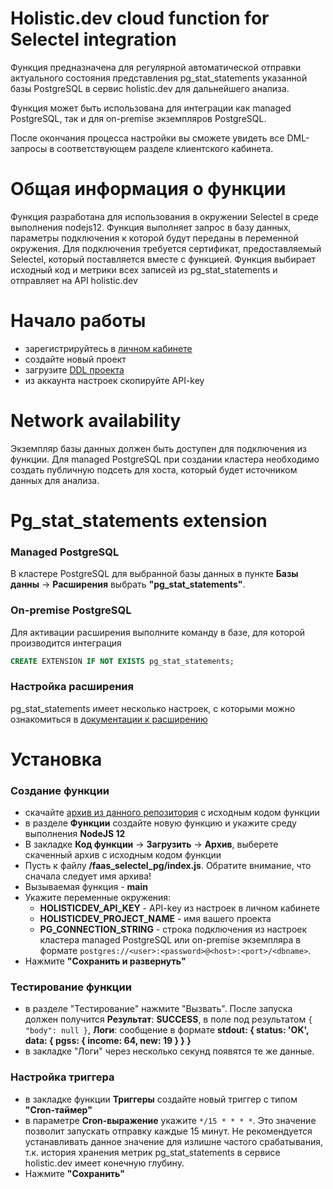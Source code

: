 # Holistic.dev cloud function for Selectel integration

Функция предназначена для регулярной автоматической отправки актуального состояния представления pg_stat_statements указанной базы PostgreSQL в сервис holistic.dev для дальнейшего анализа.

Функция может быть использована для интеграции как managed PostgreSQL, так и для on-premise экземпляров PostgreSQL.

После окончания процесса настройки вы сможете увидеть все DML-запросы в соответствующем разделе клиентского кабинета.

# Общая информация о функции
Функция разработана для использования в окружении Selectel в среде выполнения nodejs12.
Функция выполняет запрос в базу данных, параметры подключения к которой будут переданы в переменной окружения. Для подключения требуется сертификат, предоставляемый Selectel, который поставляется вместе с функцией.
Функция выбирает исходный код и метрики всех записей из pg_stat_statements и отправляет на API holistic.dev

# Начало работы
- зарегистрируйтесь в [личном кабинете](https://app.holistic.dev/)
- создайте новый проект
- загрузите [DDL проекта](https://docs.holistic.dev/#database-schema-ddl)
- из аккаунта настроек скопируйте API-key

# Network availability
Экземпляр базы данных должен быть доступен для подключения из функции.
Для managed PostgreSQL при создании кластера необходимо создать публичную подсеть для хоста, который будет источником данных для анализа.


# Pg_stat_statements extension
### Managed PostgreSQL
В кластере PostgreSQL для выбранной базы данных в пункте **Базы данны** -> **Расширения** выбрать **"pg_stat_statements"**.

### On-premise PostgreSQL
Для активации расширения выполните команду в базе, для которой производится интеграция

```sql
CREATE EXTENSION IF NOT EXISTS pg_stat_statements;
```

### Настройка расширения
pg_stat_statements имеет несколько настроек, с которыми можно ознакомиться в [документации к расширению](https://www.postgresql.org/docs/current/pgstatstatements.html#id-1.11.7.38.8)

# Установка
### Создание функции
- скачайте [архив из данного репозитория](https://github.com/holistic-dev/faas-selectel-pg/blob/master/faas_selectel_pg.zip) с исходным кодом функции
- в разделе **Функции** создайте новую функцию и укажите среду выполнения **NodeJS 12**
- В закладке **Код функции** -> **Загрузить** -> **Архив**, выберете скаченный архив с исходным кодом функции
- Пусть к файлу **/faas_selectel_pg/index.js**. Обратите внимание, что сначала следует имя архива!
- Вызываемая функция - **main**
- Укажите переменные окружения:
  - **HOLISTICDEV_API_KEY** - API-key из настроек в личном кабинете
  - **HOLISTICDEV_PROJECT_NAME** - имя вашего проекта
  - **PG_CONNECTION_STRING** - строка подключения из настроек кластера managed PostgreSQL или on-premise экземпляра в формате ```postgres://<user>:<password>@<host>:<port>/<dbname>```.
- Нажмите **"Сохранить и развернуть"**

### Тестирование функции 
- в разделе "Тестирование" нажмите "Вызвать". После запуска должен получится **Результат**: **SUCCESS**, в поле под результатом ```{
    "body": null
}```, **Логи**: сообщение в формате **<date> stdout: { status: 'OK', data: { pgss: { income: 64, new: 19 } } }**
- в закладке "Логи" через несколько секунд появятся те же данные.

### Настройка триггера
- в закладке функции  **Триггеры** создайте новый триггер с типом **"Cron-таймер"**
- в параметре **Cron-выражение** укажите ```*/15 * * * *```. Это значение позволит запускать отправку каждые 15 минут. Не рекомендуется устанавливать данное значение для излишне частого срабатывания, т.к. история хранения метрик pg_stat_statements в сервисе holistic.dev  имеет конечную глубину.
- Нажмите **"Сохранить"**
